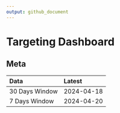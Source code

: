 ```yaml
---
output: github_document
---
```


# Targeting Dashboard



## Meta


|Data           |Latest     |
|:--------------|:----------|
|30 Days Window |2024-04-18 |
|7 Days Window  |2024-04-20 |
